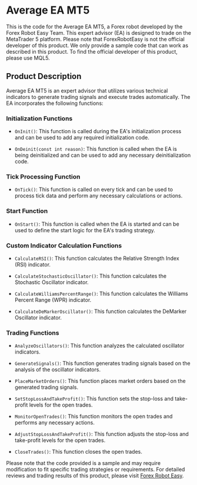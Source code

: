 # Average EA MT5

This is the code for the Average EA MT5, a Forex robot developed by the Forex Robot Easy Team. This expert advisor (EA) is designed to trade on the MetaTrader 5 platform. Please note that ForexRobotEasy is not the official developer of this product. We only provide a sample code that can work as described in this product. To find the official developer of this product, please use MQL5.

## Product Description

Average EA MT5 is an expert advisor that utilizes various technical indicators to generate trading signals and execute trades automatically. The EA incorporates the following functions:

### Initialization Functions

- `OnInit()`: This function is called during the EA's initialization process and can be used to add any required initialization code.

- `OnDeinit(const int reason)`: This function is called when the EA is being deinitialized and can be used to add any necessary deinitialization code.

### Tick Processing Function

- `OnTick()`: This function is called on every tick and can be used to process tick data and perform any necessary calculations or actions.

### Start Function

- `OnStart()`: This function is called when the EA is started and can be used to define the start logic for the EA's trading strategy.

### Custom Indicator Calculation Functions

- `CalculateRSI()`: This function calculates the Relative Strength Index (RSI) indicator.

- `CalculateStochasticOscillator()`: This function calculates the Stochastic Oscillator indicator.

- `CalculateWilliamsPercentRange()`: This function calculates the Williams Percent Range (WPR) indicator.

- `CalculateDeMarkerOscillator()`: This function calculates the DeMarker Oscillator indicator.

### Trading Functions

- `AnalyzeOscillators()`: This function analyzes the calculated oscillator indicators.

- `GenerateSignals()`: This function generates trading signals based on the analysis of the oscillator indicators.

- `PlaceMarketOrders()`: This function places market orders based on the generated trading signals.

- `SetStopLossAndTakeProfit()`: This function sets the stop-loss and take-profit levels for the open trades.

- `MonitorOpenTrades()`: This function monitors the open trades and performs any necessary actions.

- `AdjustStopLossAndTakeProfit()`: This function adjusts the stop-loss and take-profit levels for the open trades.

- `CloseTrades()`: This function closes the open trades.

Please note that the code provided is a sample and may require modification to fit specific trading strategies or requirements. For detailed reviews and trading results of this product, please visit [Forex Robot Easy](https://forexroboteasy.com/forex-robot-review/average-ea-mt5-review-optimal-forex-strategy-for-major-parities/).

